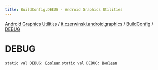 ```yaml
---
title: BuildConfig.DEBUG - Android Graphics Utilities
---
```


[Android Graphics Utilities](../../index.html) / [it.czerwinski.android.graphics](../index.html) / [BuildConfig](index.html) / [DEBUG](./-d-e-b-u-g.html)

# DEBUG

`static val DEBUG: `[`Boolean`](https://kotlinlang.org/api/latest/jvm/stdlib/kotlin/-boolean/index.html)
`static val DEBUG: `[`Boolean`](https://kotlinlang.org/api/latest/jvm/stdlib/kotlin/-boolean/index.html)